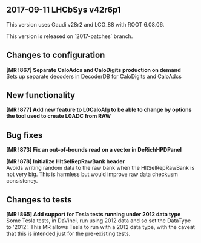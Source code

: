 2017-09-11 LHCbSys v42r6p1
---
This version uses Gaudi v28r2 and LCG_88 with ROOT 6.08.06.
<p>
This version is released on `2017-patches` branch. 


## Changes to configuration 
**[MR !867] Separate CaloAdcs and CaloDigits production on demand**  
Sets up separate decoders in DecoderDB for CaloDigits and CaloAdcs

## New functionality
**[MR !877] Add new feature to L0CaloAlg to be able to change by options the tool used to create L0ADC from RAW**  

## Bug fixes
**[MR !873] Fix an out-of-bounds read on a vector in DeRichHPDPanel**  

**[MR !878] Initialize HltSelRepRawBank header**  
Avoids writing random data to the raw bank when the HltSelRepRawBank is not very big. This is harmless but would improve raw data checkusm consistency.

## Changes to tests

**[MR !865] Add support for Tesla tests running under 2012 data type**  
Some Tesla tests, in DaVinci, run using 2012 data and so set the DataType to '2012'. This MR allows Tesla to run with a 2012 data type, with the caveat that this is intended just for the pre-existing tests.
